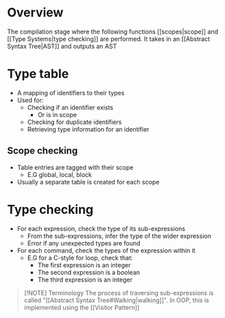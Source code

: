 # Overview
The compilation stage where the following functions [[scopes|scope]] and [[Type Systems|type checking]] are performed. It takes in an [[Abstract Syntax Tree|AST]] and outputs an AST

# Type table
- A mapping of identifiers to their types
- Used for:
	- Checking if an identifier exists
		- Or is in scope
	- Checking for duplicate identifiers
	- Retrieving type information for an identifier

## Scope checking
- Table entries are tagged with their scope
	- E.G global, local, block
- Usually a separate table is created for each scope

# Type checking
- For each expression, check the type of its sub-expressions
	- From the sub-expressions, infer the type of the wider expression
	- Error if any unexpected types are found
- For each command, check the types of the expression within it
	- E.G for a C-style for loop, check that:
		- The first expression is an integer
		- The second expression is a boolean
		- The third expression is an integer

> [!NOTE] Terminology
> The process of traversing sub-expressions is called "[[Abstract Syntax Tree#Walking|walking]]". In OOP, this is implemented using the [[Visitor Pattern]]

